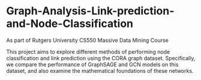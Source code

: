 # Graph-Analysis-Link-prediction-and-Node-Classification
As part of Rutgers University CS550 Massive Data Mining Course

This project aims to explore different methods of performing node classification and link prediction using the CORA graph dataset. Specifically, we compare the performance of GraphSAGE and GCN models on this dataset, and also examine the mathematical foundations of these networks.
